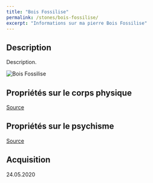 ```yaml
---
title: "Bois Fossilise"
permalink: /stones/bois-fossilise/
excerpt: "Informations sur ma pierre Bois Fossilise"
---
```


## Description
Description.

![Bois Fossilise](/images/stones//images/BoisFossilise_Kerstin_20200524.jpg.jpg "Bois Fossilise")

## Propriétés sur le corps physique


[Source](https://)


## Propriétés sur le psychisme


[Source](https://)

## Acquisition


24.05.2020
